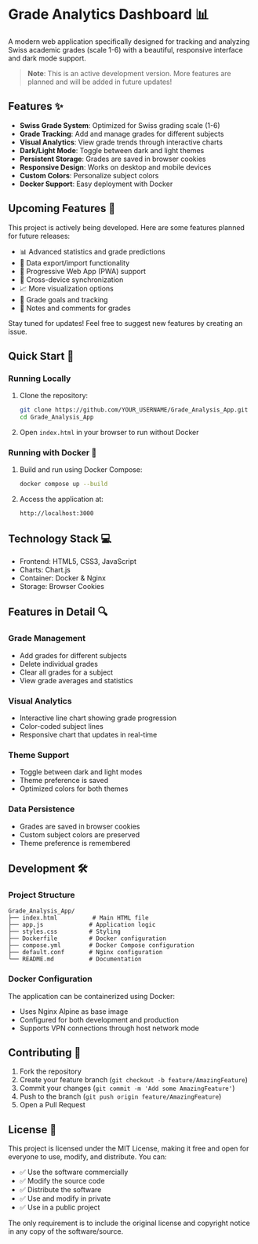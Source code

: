 # Grade Analytics Dashboard 📊

A modern web application specifically designed for tracking and analyzing Swiss academic grades (scale 1-6) with a beautiful, responsive interface and dark mode support.

> **Note**: This is an active development version. More features are planned and will be added in future updates!

## Features ✨

- **Swiss Grade System**: Optimized for Swiss grading scale (1-6)
- **Grade Tracking**: Add and manage grades for different subjects
- **Visual Analytics**: View grade trends through interactive charts
- **Dark/Light Mode**: Toggle between dark and light themes
- **Persistent Storage**: Grades are saved in browser cookies
- **Responsive Design**: Works on desktop and mobile devices
- **Custom Colors**: Personalize subject colors
- **Docker Support**: Easy deployment with Docker

## Upcoming Features 🚀

This project is actively being developed. Here are some features planned for future releases:

- 📊 Advanced statistics and grade predictions
- 💾 Data export/import functionality
- 📱 Progressive Web App (PWA) support
- 🔄 Cross-device synchronization
- 📈 More visualization options
- 🎯 Grade goals and tracking
- 📝 Notes and comments for grades

Stay tuned for updates! Feel free to suggest new features by creating an issue.

## Quick Start 🚀

### Running Locally
1. Clone the repository:
   ```bash
   git clone https://github.com/YOUR_USERNAME/Grade_Analysis_App.git
   cd Grade_Analysis_App
   ```

2. Open `index.html` in your browser to run without Docker

### Running with Docker 🐳

1. Build and run using Docker Compose:
   ```bash
   docker compose up --build
   ```

2. Access the application at:
   ```
   http://localhost:3000
   ```

## Technology Stack 💻

- Frontend: HTML5, CSS3, JavaScript
- Charts: Chart.js
- Container: Docker & Nginx
- Storage: Browser Cookies

## Features in Detail 🔍

### Grade Management
- Add grades for different subjects
- Delete individual grades
- Clear all grades for a subject
- View grade averages and statistics

### Visual Analytics
- Interactive line chart showing grade progression
- Color-coded subject lines
- Responsive chart that updates in real-time

### Theme Support
- Toggle between dark and light modes
- Theme preference is saved
- Optimized colors for both themes

### Data Persistence
- Grades are saved in browser cookies
- Custom subject colors are preserved
- Theme preference is remembered

## Development 🛠️

### Project Structure
```
Grade_Analysis_App/
├── index.html          # Main HTML file
├── app.js             # Application logic
├── styles.css         # Styling
├── Dockerfile         # Docker configuration
├── compose.yml        # Docker Compose configuration
├── default.conf       # Nginx configuration
└── README.md          # Documentation
```

### Docker Configuration
The application can be containerized using Docker:
- Uses Nginx Alpine as base image
- Configured for both development and production
- Supports VPN connections through host network mode

## Contributing 🤝

1. Fork the repository
2. Create your feature branch (`git checkout -b feature/AmazingFeature`)
3. Commit your changes (`git commit -m 'Add some AmazingFeature'`)
4. Push to the branch (`git push origin feature/AmazingFeature`)
5. Open a Pull Request

## License 📝

This project is licensed under the MIT License, making it free and open for everyone to use, modify, and distribute. You can:
- ✅ Use the software commercially
- ✅ Modify the source code
- ✅ Distribute the software
- ✅ Use and modify in private
- ✅ Use in a public project

The only requirement is to include the original license and copyright notice in any copy of the software/source.
